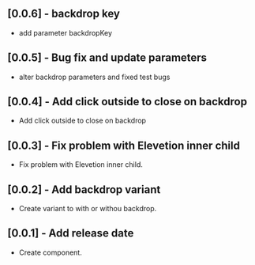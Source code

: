 ## [0.0.6] - backdrop key

* add parameter backdropKey

## [0.0.5] - Bug fix and update parameters

* alter backdrop parameters and fixed test bugs
## [0.0.4] - Add click outside to close on backdrop

* Add click outside to close on backdrop

## [0.0.3] - Fix problem with Elevetion inner child

* Fix problem with Elevetion inner child.

## [0.0.2] - Add backdrop variant

* Create variant to with or withou backdrop.

## [0.0.1] - Add release date

* Create component.
